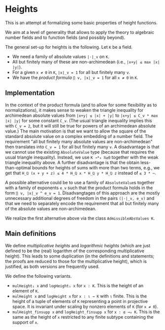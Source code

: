 # Heights

This is an attempt at formalizing some basic properties of height functions.

We aim at a level of generality that allows to apply the theory to algebraic number fields
and to function fields (and possibly beyond).

The general set-up for heights is the following. Let `K` be a field.
* We need a family of absolute values `|·|_v` on `K`.
* All but finitely many of these are non-archimedean (i.e., `|x+y| ≤ max |x| |y|`).
* For a given `x ≠ 0` in `K`, `|x|_v = 1` for all but finitely many `v`.
* We have the *product formula* `∏ v, |x|_v = 1` for all `x ≠ 0` in `K`.

## Implementation

In the context of the product formula (and to allow for some flexibility as to normalizations),
it makes sense to weaken the triangle inequality for archimedean absolute values from
`|x+y| ≤ |x| + |y|` to `|x+y| ≤ C_v * max |x| |y|` for some constant `C_v`.
(The usual triangle inequality implies this with `C_v = 2`, but it will still be true
for powers of an archimedean absolute value.) The main motivation is that we want
to allow the square of the standard absolute value on a complex embedding of a number field.
The requirement "all but finitely many absolute values are non-archimedean" then translates into
`C_v = 1` for all but finitely many `v`. A disadvantage is that we cannot use the existing
`AbsoluteValue` type (because that requires the usual triangle inequality). Instead, we
use `K →*₀ ℝ≥0` together with the weak triangle inequality above. A further disadvantage
is that the obtain less-than-optimal bounds for heights of sums with more than two terms,
e.g., we get that `H_ℚ (x + y + z) ≤ 4 * H_ℚ x * H_ℚ y * H_ℚ z` instead of `≤ 3 * ⋯`.

A possible alternative could be to use a family of `AbsoluteValue`s together with a family
of exponents `e_v` such that the product formula holds in the form `∏ v, |x|_v ^ e_v = 1`.
Disadvangtages of this approach are the mostly unnecessary additional degrees of freedom
in the pairs `(|·|_v, e_v)` and that we need to separately encode the requirement that
all but finitely many of the absolute values are non-archimedean.

We realize the first alternative above via the class `AdmissibleAbsValues K`.

## Main definitions

We define *multiplicative heights* and *logarithmic heights* (which are just defined to
be the (real) logarithm of the corresponding multiplicative height). This leads to some
duplication (in the definitions and statements; the proofs are reduced to those for the
multiplicative height), which is justified, as both versions are frequently used.

We define the following variants.
* `mulHeight₁ x` and `logHeight₁ x` for `x : K`. This is the height of an element of `K`.
* `mulHeight x` and `logHeight x` for `x : ι → K` with `ι` finite. This is the height
  of a tuple of elements of `K` representing a point in projective space.
  It is invariant under scaling by nonzero elements of `K` (for `x ≠ 0`).
* `mulHeight_finsupp x` and `logHeight_finsupp x` for `x : α →₀ K`. This is the same
  as the height of `x` restricted to any finite subtype containing the support of `x`.